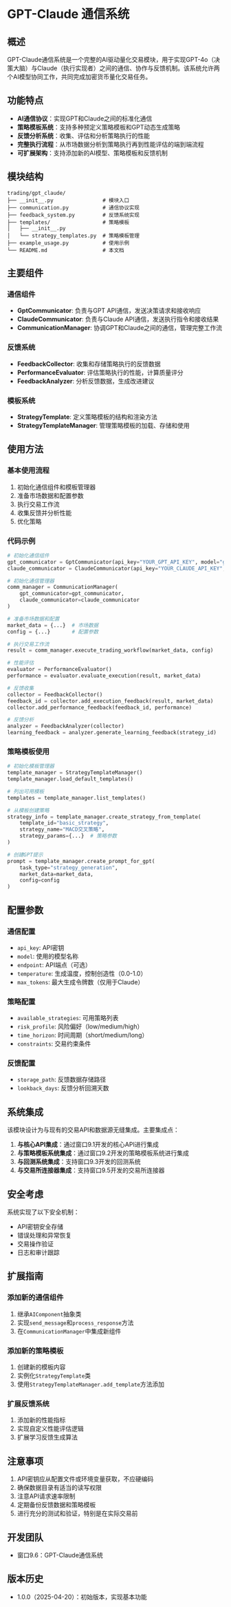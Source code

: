 # GPT-Claude 通信系统

## 概述

GPT-Claude通信系统是一个完整的AI驱动量化交易模块，用于实现GPT-4o（决策大脑）与Claude（执行实现者）之间的通信、协作与反馈机制。该系统允许两个AI模型协同工作，共同完成加密货币量化交易任务。

## 功能特点

- **AI通信协议**：实现GPT和Claude之间的标准化通信
- **策略模板系统**：支持多种预定义策略模板和GPT动态生成策略
- **反馈分析系统**：收集、评估和分析策略执行的性能
- **完整执行流程**：从市场数据分析到策略执行再到性能评估的端到端流程
- **可扩展架构**：支持添加新的AI模型、策略模板和反馈机制

## 模块结构

```
trading/gpt_claude/
├── __init__.py                # 模块入口
├── communication.py           # 通信协议实现
├── feedback_system.py         # 反馈系统实现
├── templates/                 # 策略模板
│   ├── __init__.py
│   └── strategy_templates.py  # 策略模板管理
├── example_usage.py           # 使用示例
└── README.md                  # 本文档
```

## 主要组件

### 通信组件

- **GptCommunicator**: 负责与GPT API通信，发送决策请求和接收响应
- **ClaudeCommunicator**: 负责与Claude API通信，发送执行指令和接收结果
- **CommunicationManager**: 协调GPT和Claude之间的通信，管理完整工作流

### 反馈系统

- **FeedbackCollector**: 收集和存储策略执行的反馈数据
- **PerformanceEvaluator**: 评估策略执行的性能，计算质量评分
- **FeedbackAnalyzer**: 分析反馈数据，生成改进建议

### 模板系统

- **StrategyTemplate**: 定义策略模板的结构和渲染方法
- **StrategyTemplateManager**: 管理策略模板的加载、存储和使用

## 使用方法

### 基本使用流程

1. 初始化通信组件和模板管理器
2. 准备市场数据和配置参数
3. 执行交易工作流
4. 收集反馈并分析性能
5. 优化策略

### 代码示例

```python
# 初始化通信组件
gpt_communicator = GptCommunicator(api_key="YOUR_GPT_API_KEY", model="gpt-4o")
claude_communicator = ClaudeCommunicator(api_key="YOUR_CLAUDE_API_KEY", model="claude-3-sonnet-20240229")

# 初始化通信管理器
comm_manager = CommunicationManager(
    gpt_communicator=gpt_communicator,
    claude_communicator=claude_communicator
)

# 准备市场数据和配置
market_data = {...}  # 市场数据
config = {...}       # 配置参数

# 执行交易工作流
result = comm_manager.execute_trading_workflow(market_data, config)

# 性能评估
evaluator = PerformanceEvaluator()
performance = evaluator.evaluate_execution(result, market_data)

# 反馈收集
collector = FeedbackCollector()
feedback_id = collector.add_execution_feedback(result, market_data)
collector.add_performance_feedback(feedback_id, performance)

# 反馈分析
analyzer = FeedbackAnalyzer(collector)
learning_feedback = analyzer.generate_learning_feedback(strategy_id)
```

### 策略模板使用

```python
# 初始化模板管理器
template_manager = StrategyTemplateManager()
template_manager.load_default_templates()

# 列出可用模板
templates = template_manager.list_templates()

# 从模板创建策略
strategy_info = template_manager.create_strategy_from_template(
    template_id="basic_strategy",
    strategy_name="MACD交叉策略",
    strategy_params={...}  # 策略参数
)

# 创建GPT提示
prompt = template_manager.create_prompt_for_gpt(
    task_type="strategy_generation",
    market_data=market_data,
    config=config
)
```

## 配置参数

### 通信配置

- `api_key`: API密钥
- `model`: 使用的模型名称
- `endpoint`: API端点（可选）
- `temperature`: 生成温度，控制创造性（0.0-1.0）
- `max_tokens`: 最大生成令牌数（仅用于Claude）

### 策略配置

- `available_strategies`: 可用策略列表
- `risk_profile`: 风险偏好（low/medium/high）
- `time_horizon`: 时间周期（short/medium/long）
- `constraints`: 交易约束条件

### 反馈配置

- `storage_path`: 反馈数据存储路径
- `lookback_days`: 反馈分析回溯天数

## 系统集成

该模块设计为与现有的交易API和数据源无缝集成。主要集成点：

1. **与核心API集成**：通过窗口9.1开发的核心API进行集成
2. **与策略模板系统集成**：通过窗口9.2开发的策略模板系统进行集成
3. **与回测系统集成**：支持窗口9.3开发的回测系统
4. **与交易所连接器集成**：支持窗口9.5开发的交易所连接器

## 安全考虑

系统实现了以下安全机制：

- API密钥安全存储
- 错误处理和异常恢复
- 交易操作验证
- 日志和审计跟踪

## 扩展指南

### 添加新的通信组件

1. 继承`AIComponent`抽象类
2. 实现`send_message`和`process_response`方法
3. 在`CommunicationManager`中集成新组件

### 添加新的策略模板

1. 创建新的模板内容
2. 实例化`StrategyTemplate`类
3. 使用`StrategyTemplateManager.add_template`方法添加

### 扩展反馈系统

1. 添加新的性能指标
2. 实现自定义性能评估逻辑
3. 扩展学习反馈生成算法

## 注意事项

1. API密钥应从配置文件或环境变量获取，不应硬编码
2. 确保数据目录有适当的读写权限
3. 注意API请求速率限制
4. 定期备份反馈数据和策略模板
5. 进行充分的测试和验证，特别是在实际交易前

## 开发团队

- 窗口9.6：GPT-Claude通信系统

## 版本历史

- 1.0.0（2025-04-20）：初始版本，实现基本功能